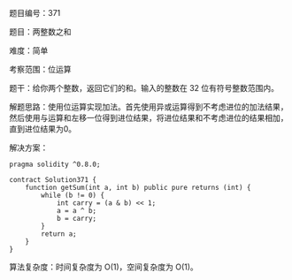 题目编号：371

题目：两整数之和

难度：简单

考察范围：位运算

题干：给你两个整数，返回它们的和。输入的整数在 32 位有符号整数范围内。

解题思路：使用位运算实现加法。首先使用异或运算得到不考虑进位的加法结果，然后使用与运算和左移一位得到进位结果，将进位结果和不考虑进位的结果相加，直到进位结果为0。

解决方案：

```solidity
pragma solidity ^0.8.0;

contract Solution371 {
    function getSum(int a, int b) public pure returns (int) {
        while (b != 0) {
            int carry = (a & b) << 1;
            a = a ^ b;
            b = carry;
        }
        return a;
    }
}
```

算法复杂度：时间复杂度为 O(1)，空间复杂度为 O(1)。